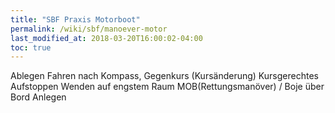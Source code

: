 ```yaml
---
title: "SBF Praxis Motorboot"
permalink: /wiki/sbf/manoever-motor
last_modified_at: 2018-03-20T16:00:02-04:00
toc: true
---
```


Ablegen
Fahren nach Kompass, Gegenkurs (Kursänderung)
Kursgerechtes Aufstoppen
Wenden auf engstem Raum
MOB(Rettungsmanöver) / Boje über Bord
Anlegen
